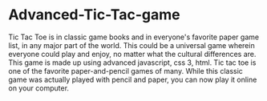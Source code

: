# Advanced-Tic-Tac-game
Tic Tac Toe is in classic game books and in everyone's favorite paper game list, in any major part of the world. This could be a universal game wherein everyone could play and enjoy, no matter what the cultural differences are.
This game is made up using advanced javascript, css 3, html.
Tic tac toe is one of the favorite paper-and-pencil games of many. While this classic game was actually played with pencil and paper, you can now play it online on your computer. 
